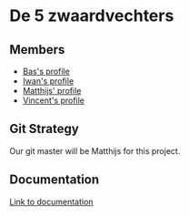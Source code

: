 # De 5 zwaardvechters

<!-- Website is online on: 
http://---.com/

## 🔧 Setup for Local Development

Required:
- []()
- []()
- []()

```bash

```

 The site will have automatically started running on `http://localhost:8000`! -->

## Members
- [Bas's profile](https://github.com/webbasedcode/documentation/blob/main/doc/members/Bas.md)
- [Iwan's profile](https://github.com/webbasedcode/documentation/blob/main/doc/members/Iwan.md)
- [Matthijs' profile](https://github.com/webbasedcode/documentation/blob/main/doc/members/Matthijs.md)
- [Vincent's profile](https://github.com/webbasedcode/documentation/blob/main/doc/members/Vincent.md)

## Git Strategy 
Our git master will be Matthijs for this project.
<!-- ...(see edit)
For this project we will be using a feature branch workflow. 
This mean we will be creating a new branch for each major feature we will be working on,
committing to that branch our changes and then if everything is finished creating a pull request which will be checked by atleast one other team member before pushed.
After a release has been made tests will be run on github, and if those complete successfully it will deploy automatically to the server -->

## Documentation
[Link to documentation](https://github.com/webbasedcode/documentation/wiki/documentation)


<!-- ## Functional design
- [Link to Functional design](https://github.com/HU-SD-V2PRFED-studenten-2122/prfed-2122-v2c-5-zwaardvechters/blob/main/doc/functioneelOntwerp.md)


## Actor templates
- [Link to Actor templates](https://github.com/HU-SD-V2PRFED-studenten-2122/prfed-2122-v2c-5-zwaardvechters/blob/main/doc/ActorTemplates.md) -->
